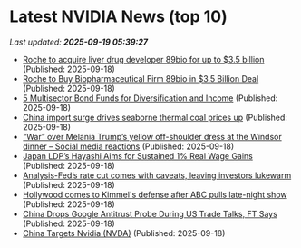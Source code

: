# Latest NVIDIA News (top 10)
_Last updated: **2025-09-19 05:39:27**_

- [Roche to acquire liver drug developer 89bio for up to $3.5 billion](https://biztoc.com/x/55887585a523e73e) (Published: 2025-09-18)
- [Roche to Buy Biopharmaceutical Firm 89bio in $3.5 Billion Deal](https://biztoc.com/x/ead0e6c753d3b0ef) (Published: 2025-09-18)
- [5 Multisector Bond Funds for Diversification and Income](https://biztoc.com/x/7bbf7df0fc8141d1) (Published: 2025-09-18)
- [China import surge drives seaborne thermal coal prices up](https://biztoc.com/x/bf9bff67c4eff37f) (Published: 2025-09-18)
- [“War” over Melania Trump’s yellow off-shoulder dress at the Windsor dinner – Social media reactions](https://en.protothema.gr/2025/09/18/war-over-melania-trumps-yellow-off-shoulder-dress-at-the-windsor-dinner-social-media-reactions/) (Published: 2025-09-18)
- [Japan LDP’s Hayashi Aims for Sustained 1% Real Wage Gains](https://biztoc.com/x/e9aadd0281f88051) (Published: 2025-09-18)
- [Analysis-Fed’s rate cut comes with caveats, leaving investors lukewarm](https://biztoc.com/x/ae6acc2c6d0884d5) (Published: 2025-09-18)
- [Hollywood comes to Kimmel's defense after ABC pulls late-night show](https://biztoc.com/x/292087f996c261e8) (Published: 2025-09-18)
- [China Drops Google Antitrust Probe During US Trade Talks, FT Says](https://www.ndtvprofit.com/business/china-drops-google-antitrust-probe-during-us-trade-talks-ft-says) (Published: 2025-09-18)
- [China Targets Nvidia (NVDA)](https://biztoc.com/x/7654341b115325c3) (Published: 2025-09-18)
